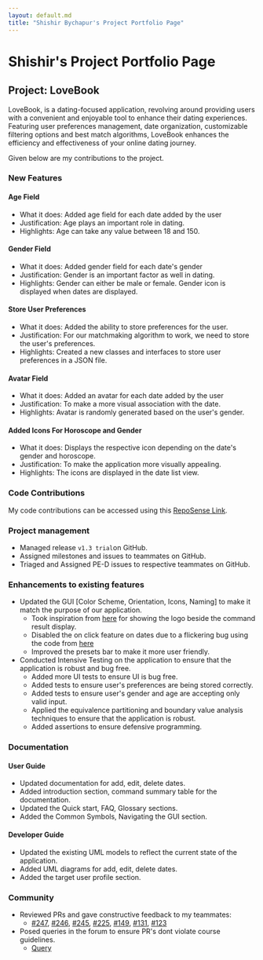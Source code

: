 ```yaml
---
layout: default.md
title: "Shishir Bychapur's Project Portfolio Page"
---
```


# Shishir's Project Portfolio Page

## Project: LoveBook

LoveBook, is a dating-focused application, revolving around providing users with a convenient
and enjoyable tool to enhance their dating experiences. Featuring user preferences management, date organization,
customizable filtering options and best match algorithms, LoveBook enhances the efficiency and effectiveness of your
online dating journey.

Given below are my contributions to the project.

### **New Features**

#### **Age Field**
* What it does: Added age field for each date added by the user
* Justification: Age plays an important role in dating.
* Highlights: Age can take any value between 18 and 150.

#### **Gender Field**
* What it does: Added gender field for each date's gender
* Justification: Gender is an important factor as well in dating.
* Highlights: Gender can either be male or female. Gender icon is displayed when dates are displayed.

#### **Store User Preferences** 
* What it does: Added the ability to store preferences for the user.
* Justification: For our matchmaking algorithm to work, we need to store the user's preferences.
* Highlights: Created a new classes and interfaces to store user preferences in a JSON file.

#### **Avatar Field** 
* What it does: Added an avatar for each date added by the user
* Justification: To make a more visual association with the date.
* Highlights: Avatar is randomly generated based on the user's gender.

#### **Added Icons For Horoscope and Gender** 
* What it does: Displays the respective icon depending on the date's gender and horoscope.
* Justification: To make the application more visually appealing.
* Highlights: The icons are displayed in the date list view.

### **Code Contributions**

My code contributions can be accessed using this [RepoSense Link](https://nus-cs2103-ay2324s1.github.io/tp-dashboard/?search=shishir&sort=groupTitle&sortWithin=title&timeframe=commit&mergegroup=&groupSelect=groupByRepos&breakdown=true&checkedFileTypes=docs~functional-code~test-code&since=2023-09-22&tabOpen=false).

### **Project management**
* Managed release `v1.3 trial`on GitHub.
* Assigned milestones and issues to teammates on GitHub.
* Triaged and Assigned PE-D issues to respective teammates on GitHub.

### **Enhancements to existing features**

* Updated the GUI [Color Scheme, Orientation, Icons, Naming] to make it match the purpose of our application. 
    - Took inspiration from [here](https://github.com/AY1920S2-CS2103T-F09-3/main) for showing the logo beside the command result display.
    - Disabled the on click feature on dates due to a flickering bug using the code from [here](https://stackoverflow.com/questions/20621752/javafx-make-listview-not-selectable-via-mouse)
    - Improved the presets bar to make it more user friendly.
* Conducted Intensive Testing on the application to ensure that the application is robust and bug free.
    - Added more UI tests to ensure UI is bug free.
    - Added tests to ensure user's preferences are being stored correctly.
    - Added tests to ensure user's gender and age are accepting only valid input.
    - Applied the equivalence partitioning and boundary value analysis techniques to ensure that the application is robust.
    - Added assertions to ensure defensive programming.

### **Documentation**

#### **User Guide**
- Updated documentation for add, edit, delete dates.
- Added introduction section, command summary table for the documentation.
- Updated the Quick start, FAQ, Glossary sections.
- Added the Common Symbols, Navigating the GUI section.

#### **Developer Guide**
- Updated the existing UML models to reflect the current state of the application.
- Added UML diagrams for add, edit, delete dates.
- Added the target user profile section.

### **Community**
* Reviewed PRs and gave constructive feedback to my teammates:
  - [#247](https://github.com/AY2324S1-CS2103T-F10-2/tp/pull/247), [#246](https://github.com/AY2324S1-CS2103T-F10-2/tp/pull/246), [#245](https://github.com/AY2324S1-CS2103T-F10-2/tp/pull/245), [#225](https://github.com/AY2324S1-CS2103T-F10-2/tp/pull/225), [#149](https://github.com/AY2324S1-CS2103T-F10-2/tp/pull/149), [#131](https://github.com/AY2324S1-CS2103T-F10-2/tp/pull/131), [#123](https://github.com/AY2324S1-CS2103T-F10-2/tp/pull/123)
* Posed queries in the forum to ensure PR's dont violate course guidelines.
  - [Query](https://github.com/nus-cs2103-AY2324S1/forum/issues/394)
